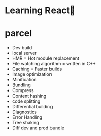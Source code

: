# Learning React🚀

# parcel 
- Dev build
- local server
- HMR = Hot module replacement
- File watching algorithm = written in C++
- Caching = Faster builds
- Image optimization
- Minification
- Bundling
- Compress
- Content hashing
- code splitting
- Differential building
- Diagnostics
- Error Handling
- Tree shaking
- Diff dev and prod bundle


